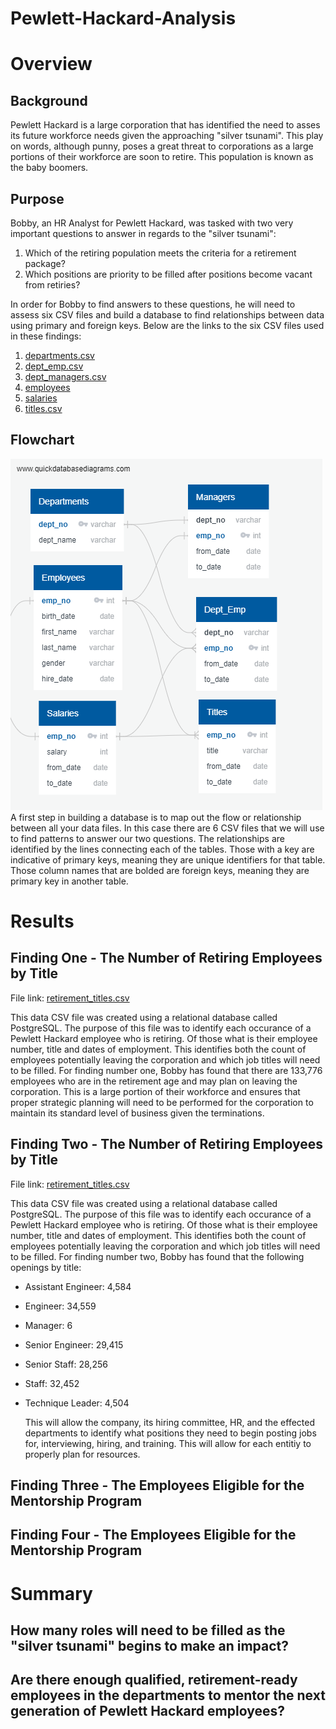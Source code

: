 # Pewlett-Hackard-Analysis
# Overview
## Background
  Pewlett Hackard is a large corporation that has identified the need to asses its future workforce needs given the approaching "silver tsunami". This play on words, although punny, poses a great threat to corporations as a large portions of their workforce are soon to retire. This population is known as the baby boomers.

## Purpose
  Bobby, an HR Analyst for Pewlett Hackard, was tasked with two very important questions to answer in regards to the "silver tsunami":
  1. Which of the retiring population meets the criteria for a retirement package?
  2. Which positions are priority to be filled after positions become vacant from retiries?
  
  In order for Bobby to find answers to these questions, he will need to assess six CSV files and build a database to find relationships between data using primary and foreign keys. Below are the links to the six CSV files used in these findings:
  1. [departments.csv](https://github.com/Sborresch/Pewlett-Hackard-Analysis/blob/main/Data/departments.csv)
  2. [dept_emp.csv](https://github.com/Sborresch/Pewlett-Hackard-Analysis/blob/main/Data/dept_emp.csv)
  3. [dept_managers.csv](https://github.com/Sborresch/Pewlett-Hackard-Analysis/blob/main/Data/dept_manager.csv)
  4. [employees](https://github.com/Sborresch/Pewlett-Hackard-Analysis/blob/main/Data/employees.csv)
  5. [salaries](https://github.com/Sborresch/Pewlett-Hackard-Analysis/blob/main/Data/salaries.csv)
  6. [titles.csv](https://github.com/Sborresch/Pewlett-Hackard-Analysis/blob/main/Data/titles.csv)
  
## Flowchart
![Screenshot](https://github.com/Sborresch/Pewlett-Hackard-Analysis/blob/main/EmployeeDB.png)
  A first step in building a database is to map out the flow or relationship between all your data files. In this case there are 6 CSV files that we will use to find patterns to answer our two questions. The relationships are identified by the lines connecting each of the tables. Those with a key are indicative of primary keys, meaning they are unique identifiers for that table. Those column names that are bolded are foreign keys, meaning they are primary key in another table.

# Results
## Finding One - The Number of Retiring Employees by Title
File link: [retirement_titles.csv](https://github.com/Sborresch/Pewlett-Hackard-Analysis/blob/main/Data/retirement_titles.csv)
  
  This data CSV file was created using a relational database called PostgreSQL. The purpose of this file was to identify each occurance of a Pewlett Hackard employee who is retiring. Of those what is their employee number, title and dates of employment. This identifies both the count of employees potentially leaving the corporation and which job titles will need to be filled. For finding number one, Bobby has found that there are 133,776 employees who are in the retirement age and may plan on leaving the corporation. This is a large portion of their workforce and ensures that proper strategic planning will need to be performed for the corporation to maintain its standard level of business given the terminations.

## Finding Two - The Number of Retiring Employees by Title
File link: [retirement_titles.csv](https://github.com/Sborresch/Pewlett-Hackard-Analysis/blob/main/Data/retirement_titles.csv)
  
  This data CSV file was created using a relational database called PostgreSQL. The purpose of this file was to identify each occurance of a Pewlett Hackard employee who is retiring. Of those what is their employee number, title and dates of employment. This identifies both the count of employees potentially leaving the corporation and which job titles will need to be filled. For finding number two, Bobby has found that the following openings by title:
- Assistant Engineer: 4,584
- Engineer: 34,559
- Manager: 6
- Senior Engineer: 29,415
- Senior Staff: 28,256
- Staff: 32,452
- Technique Leader: 4,504

  This will allow the company, its hiring committee, HR, and the effected departments to identify what positions they need to begin posting jobs for, interviewing, hiring, and training. This will allow for each entitiy to properly plan for resources.
  
## Finding Three - The Employees Eligible for the Mentorship Program
## Finding Four - The Employees Eligible for the Mentorship Program
# Summary
## How many roles will need to be filled as the "silver tsunami" begins to make an impact?
## Are there enough qualified, retirement-ready employees in the departments to mentor the next generation of Pewlett Hackard employees?
